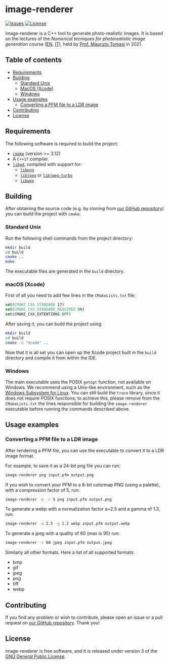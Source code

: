 # image-renderer
[![Issues](https://img.shields.io/github/issues/teozec/image-renderer)](https://img.shields.io/github/issues/teozec/image-renderer)
[![License](https://img.shields.io/github/license/teozec/image-renderer)](https://img.shields.io/github/license/teozec/image-renderer)

image-renderer is a C++ tool to generate photo-realistic images.
It is based on the lectures of the _Numerical tecniques for photorealistic image generation_ course ([EN](https://www.unimi.it/en/education/degree-programme-courses/2021/numerical-tecniques-photorealistic-image-generation), [IT](https://www.unimi.it/it/corsi/insegnamenti-dei-corsi-di-laurea/2021/calcolo-numerico-la-generazione-di-immagini-fotorealistiche)), held by [Prof. Maurizio Tomasi](http://cosmo.fisica.unimi.it/persone/maurizio-tomasi/) in 2021.

## Table of contents
- [Requirements](#requirements)
- [Building](#building)
    - [Standard Unix](#standard-unix)
    - [MacOS (Xcode)](#macos-(xcode))
	- [Windows](#windows)
- [Usage examples](#usage-examples)
    - [Converting a PFM file to a LDR image](#converting-a-pfm-file-to-a-ldr-image)
- [Contributing](#contributing)
- [License](#license)
## Requirements

The following software is required to build the project:
* [`cmake`](https://cmake.org/) (version >= 3.12)
* A `C++17` compiler.
* [`libgd`](https://libgd.github.io/), compiled with support for:
	* [`libpng`](http://www.libpng.org/pub/png/libpng.html)
	* [`libjpeg`](https://ijg.org/) or [`libjpeg-turbo`](http://www.libpng.org/pub/png/libpng.html)
	* [`libwep`](https://developers.google.com/speed/webp/)


## Building

After obtaining the source code (e.g. by cloning from [our GitHub repository](https://github.com/teozec/image-renderer)) you can build the project with `cmake`.

### Standard Unix

Run the following shell commands from the project directory:

```bash
mkdir build
cd build
cmake ..
make
```

The executable files are generated in the `build` directory.

### macOS (Xcode)

First of all you need to add few lines in the `CMakeLists.txt` file:

```cmake
set(CMAKE_CXX_STANDARD 17)
set(CMAKE_CXX_STANDARD_REQUIRED ON)
set(CMAKE_CXX_EXTENTIONS OFF)
``` 
After saving it, you can build the project using:

```bash
mkdir build
cd build
cmake -G "Xcode" ..
```
Now that it is all set you can open up the Xcode project built in the `build` directory and compile it from within the IDE.

### Windows

The main executable uses the POSIX `getopt` function, not available on Windows. We recommend using a Unix-like environment, such as the [Windows Subsystem for Linux](https://docs.microsoft.com/en-us/windows/wsl/).
You can still build the `trace` library, since it does not require POSIX functions; to achieve this, please remove from the `CMakeLists.txt` the lines responsible for building the `image-renderer` executable before running the commands described above.


## Usage examples

### Converting a PFM file to a LDR image

After rendering a PFM file, you can use the executable to convert it to a LDR image format.

For example, to save it as a 24-bit png file you can run:
```bash
image-renderer png input.pfm output.png
```

If you wish to convert your PFM to a 8-bit colormap PNG (using a palette), with a compression factor of 5, run:
```bash
image-renderer -p -c 5 png input.pfm output.png 
```

To generate a webp with a normalization factor a=2.5 and a gamma of 1.3, run:
```bash
image-renderer -a 2.5 -g 1.3 webp input.pfm output.webp
```

To generate a jpeg with a quality of 60 (max is 95) run:
```bash
image-renderer -c 60 jpeg input.pfm output.jpeg
```

Similarly all other formats. Here a list of all supported formats:
*	bmp
*	gif
*	jpeg
*	png
*	tiff
*	webp

## Contributing

If you find any problem or wish to contribute, please open an issue or a pull request on [our GitHub repository](https://github.com/teozec/image-renderer). Thank you!


## License

image-renderer is free software, and it is released under version 3 of the [GNU General Public License](https://www.gnu.org/licenses/gpl-3.0.html).
